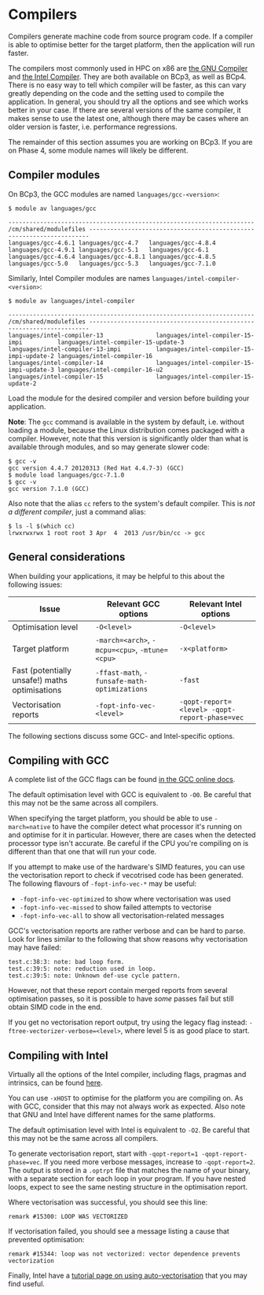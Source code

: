 # Compilers

Compilers generate machine code from source program code.
If a compiler is able to optimise better for the target platform, then the application will run faster.

The compilers most commonly used in HPC on x86 are [the GNU Compiler](https://www.gnu.org/software/gcc/) and [the Intel Compiler](https://software.intel.com/en-us/intel-compilers/).
They are both available on BCp3, as well as BCp4.
There is no easy way to tell which compiler will be faster, as this can vary greatly depending on the code and the setting used to compile the application.
In general, you should try all the options and see which works better in your case.
If there are several versions of the same compiler, it makes sense to use the latest one, although there may be cases where an older version is faster, i.e. performance regressions.

The remainder of this section assumes you are working on BCp3.
If you are on Phase 4, some module names will likely be different.

## Compiler modules

On BCp3, the GCC modules are named `languages/gcc-<version>`:

```
$ module av languages/gcc

---------------------------------------------------------------------- /cm/shared/modulefiles ----------------------------------------------------------------------
languages/gcc-4.6.1 languages/gcc-4.7   languages/gcc-4.8.4 languages/gcc-4.9.1 languages/gcc-5.1   languages/gcc-6.1
languages/gcc-4.6.4 languages/gcc-4.8.1 languages/gcc-4.8.5 languages/gcc-5.0   languages/gcc-5.3   languages/gcc-7.1.0
```

Similarly, Intel Compiler modules are names `languages/intel-compiler-<version>`:

```
$ module av languages/intel-compiler

---------------------------------------------------------------------- /cm/shared/modulefiles ----------------------------------------------------------------------
languages/intel-compiler-13               languages/intel-compiler-15-impi          languages/intel-compiler-15-update-3
languages/intel-compiler-13-impi          languages/intel-compiler-15-impi-update-2 languages/intel-compiler-16
languages/intel-compiler-14               languages/intel-compiler-15-impi-update-3 languages/intel-compiler-16-u2
languages/intel-compiler-15               languages/intel-compiler-15-update-2
```

Load the module for the desired compiler and version before building your application.

**Note**: The `gcc` command is available in the system by default, i.e. without loading a module, because the Linux distribution comes packaged with a compiler.
However, note that this version is significantly older than what is available through modules, and so may generate slower code:

```
$ gcc -v
gcc version 4.4.7 20120313 (Red Hat 4.4.7-3) (GCC)
$ module load languages/gcc-7.1.0
$ gcc -v
gcc version 7.1.0 (GCC)
```

Also note that the alias `cc` refers to the system's default compiler.
This is _not a different compiler_, just a command alias:

```
$ ls -l $(which cc)
lrwxrwxrwx 1 root root 3 Apr  4  2013 /usr/bin/cc -> gcc
```

## General considerations

When building your applications, it may be helpful to this about the following issues:

| Issue                                          | Relevant GCC options                           | Relevant Intel options |
| ---------------------------------------------- | ---------------------------------------------- | ---------------------- |
| Optimisation level                             | `-O<level>`                                    | `-O<level>`            |
| Target platform                                | `-march=<arch>`, `-mcpu=<cpu>`, `-mtune=<cpu>` | `-x<platform>`         |
| Fast (potentially unsafe!) maths optimisations | `-ffast-math`, `-funsafe-math-optimizations `  | `-fast`                |
| Vectorisation reports                          | `-fopt-info-vec-<level>` | `-qopt-report=<level> -qopt-report-phase=vec` |

The following sections discuss some GCC- and Intel-specific options.

## Compiling with GCC

A complete list of the GCC flags can be found [in the GCC online docs](https://gcc.gnu.org/onlinedocs/gcc/Option-Summary.html).

The default optimisation level with GCC is equivalent to `-O0`.
Be careful that this may not be the same across all compilers.

When specifying the target platform, you should be able to use `-march=native` to have the compiler detect what processor it's running on and optimise for it in particular.
However, there are cases when the detected processor type isn't accurate.
Be careful if the CPU you're compiling on is different than that one that will run your code.

If you attempt to make use of the hardware's SIMD features, you can use the vectorisation report to check if vecotrised code has been generated.
The following flavours of `-fopt-info-vec-*` may be useful:
- `-fopt-info-vec-optimized` to show where vectorisation was used
- `-fopt-info-vec-missed` to show failed attempts to vectorise
- `-fopt-info-vec-all` to show all vectorisation-related messages

GCC's vectorisation reports are rather verbose and can be hard to parse.
Look for lines similar to the following that show reasons why vectorisation may have failed:

```
test.c:38:3: note: bad loop form.
test.c:39:5: note: reduction used in loop.
test.c:39:5: note: Unknown def-use cycle pattern.
```

However, not that these report contain merged reports from several optimisation passes, so it is possible to have _some_ passes fail but still obtain SIMD code in the end.

If you get no vectorisation report output, try using the legacy flag instead: `-ftree-vectorizer-verbose=<level>`, where level 5 is as good place to start.

## Compiling with Intel

Virtually all the options of the Intel compiler, including flags, pragmas and intrinsics, can be found [here](https://software.intel.com/en-us/cpp-compiler-18.0-developer-guide-and-reference).

You can use `-xHOST` to optimise for the platform you are compiling on.
As with GCC, consider that this may not always work as expected.
Also note that GNU and Intel have different names for the same platforms.

The default optimisation level with Intel is equivalent to `-O2`.
Be careful that this may not be the same across all compilers.

To generate vectorisation report, start with `-qopt-report=1 -qopt-report-phase=vec`.
If you need more verbose messages, increase to `-qopt-report=2`.
The output is stored in a `.optrpt` file that matches the name of your binary, with a separate section for each loop in your program.
If you have nested loops, expect to see the same nesting structure in the optimisation report.

Where vectorisation was successful, you should see this line:

```
remark #15300: LOOP WAS VECTORIZED
```

If vectorisation failed, you should see a message listing a cause that prevented optimisation:

```
remark #15344: loop was not vectorized: vector dependence prevents vectorization
```

Finally, Intel have a [tutorial page on using auto-vectorisation](https://software.intel.com/en-us/cpp-compiler-auto-vectorization-tutorial-tutorial-linux-and-macos-version) that you may find useful.
